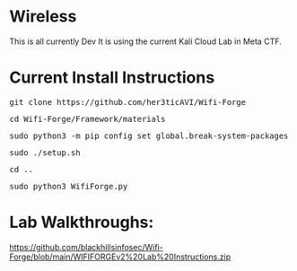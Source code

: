 # Wireless
This is all currently Dev
It is using the current Kali Cloud Lab in Meta CTF.

# Current Install Instructions

<pre>git clone https://github.com/her3ticAVI/Wifi-Forge</pre>

<pre>cd Wifi-Forge/Framework/materials</pre>

<pre>sudo python3 -m pip config set global.break-system-packages true</pre>

<pre>sudo ./setup.sh</pre>

<pre>cd ..</pre>

<pre>sudo python3 WifiForge.py</pre>


# Lab Walkthroughs:

https://github.com/blackhillsinfosec/Wifi-Forge/blob/main/WIFIFORGEv2%20Lab%20Instructions.zip
